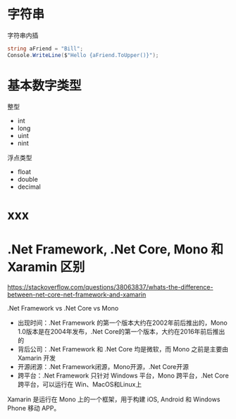 # 字符串
字符串内插
```c#
string aFriend = "Bill";
Console.WriteLine($"Hello {aFriend.ToUpper()}");
```

# 基本数字类型
整型
- int
- long
- uint
- nint

浮点类型
- float
- double
- decimal

# xxx


# .Net Framework, .Net Core, Mono 和 Xaramin 区别
https://stackoverflow.com/questions/38063837/whats-the-difference-between-net-core-net-framework-and-xamarin

.Net Framework vs .Net Core vs Mono
- 出现时间：.Net Framework 的第一个版本大约在2002年前后推出的，Mono 1.0版本是在2004年发布，.Net Core的第一个版本，大约在2016年前后推出的
- 背后公司：.Net Framework 和 .Net Core 均是微软，而 Mono 之前是主要由 Xamarin 开发
- 开源闭源：.Net Framework闭源，Mono开源，.Net Core开源
- 跨平台：.Net Framework 只针对 Windows 平台，Mono 跨平台，.Net Core 跨平台，可以运行在 Win、MacOS和Linux上

Xamarin 是运行在 Mono 上的一个框架，用于构建 iOS, Android 和 Windows Phone 移动 APP。
